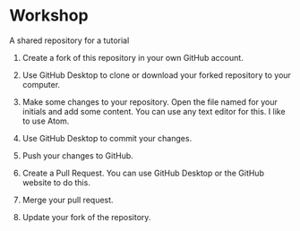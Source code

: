 # Workshop

A shared repository for a tutorial

1. Create a fork of this repository in your own GitHub account.

1. Use GitHub Desktop to clone or download your forked repository to your computer.

1. Make some changes to your repository. Open the file named for your initials and add some content. You can use any text editor for this. I like to use Atom.

1. Use GitHub Desktop to commit your changes.

1. Push your changes to GitHub.

1. Create a Pull Request. You can use GitHub Desktop or the GitHub website to do this.

1. Merge your pull request.

1. Update your fork of the repository.
